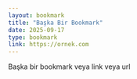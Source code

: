 ```yaml
---
layout: bookmark
title: "Başka Bir Bookmark"
date: 2025-09-17
type: bookmark
link: https://ornek.com
---
```

Başka bir bookmark veya link veya url
